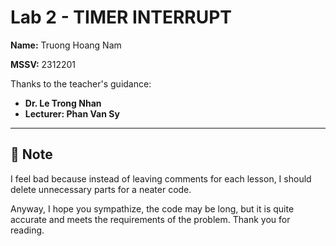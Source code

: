# Lab 2 - TIMER INTERRUPT

**Name:** Truong Hoang Nam  

**MSSV:** 2312201  

Thanks to the teacher's guidance:  
- **Dr. Le Trong Nhan**
- **Lecturer: Phan Van Sy**
  
---

## 📝 Note
I feel bad because instead of leaving comments for each lesson, I should delete unnecessary parts for a neater code. 


Anyway, I hope you sympathize, the code may be long, but it is quite accurate and meets the requirements of the problem.
Thank you for reading.
